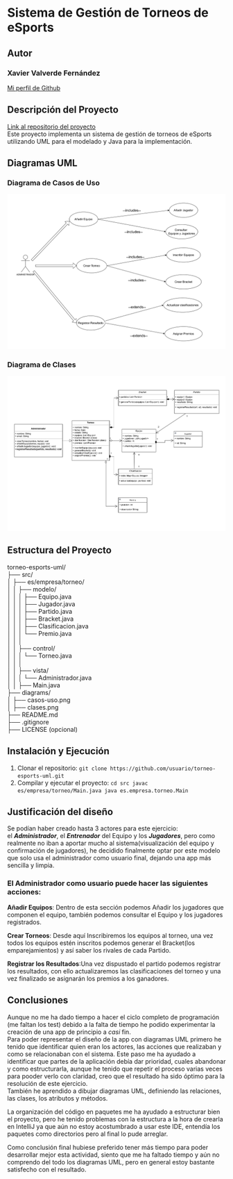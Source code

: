# Sistema de Gestión de Torneos de eSports
## Autor
### Xavier Valverde Fernández  
[Mi perfil de Github](https://github.com/XavierValverde)
## Descripción del Proyecto
[Link al repositorio del proyecto](https://github.com/XavierValverde/torneo-esports-uml)  
Este proyecto implementa un sistema de gestión de torneos de eSports
utilizando UML para el modelado y Java para la implementación.
## Diagramas UML
### Diagrama de Casos de Uso
![Diagrama de casos de uso](diagrams/casos-uso.png)
### Diagrama de Clases
![Diagrama de clases](diagrams/clases.png)
## Estructura del Proyecto
torneo-esports-uml/   
├── src/    
│ ├── es/empresa/torneo/  
│ │ ├── modelo/  
│ │ │ ├── Equipo.java  
│ │ │ ├── Jugador.java  
│ │ │ ├── Partido.java  
│ │ │ ├── Bracket.java  
│ │ │ ├── Clasificacion.java  
│ │ │ └── Premio.java  
│ │ │  
│ │ ├── control/  
│ │ │ └── Torneo.java  
│ │ │  
│ │ ├── vista/  
│ │ │ └── Administrador.java  
│ │ ├── Main.java  
├── diagrams/  
│ ├── casos-uso.png  
│ ├── clases.png  
├── README.md  
├── .gitignore  
├── LICENSE (opcional)  

## Instalación y Ejecución
1. Clonar el repositorio:
   `git clone https://github.com/usuario/torneo-esports-uml.git`
2. Compilar y ejecutar el proyecto:
   `cd src javac es/empresa/torneo/Main.java java es.empresa.torneo.Main`
## Justificación del diseño
Se podían haber creado hasta 3 actores para este ejercicio:   
el ***Administrador***, el ***Entrenador*** del Equipo y los ***Jugadores***, pero como realmente no iban a aportar mucho al sistema(visualización del equipo y confirmación de jugadores), he decidido finalmente optar por este modelo que solo usa el administrador como usuario final, dejando una app más sencilla y limpia.


### El Administrador como usuario puede hacer las siguientes acciones:  
**Añadir Equipos**: Dentro de esta sección podemos Añadir los jugadores que componen el equipo, también podemos consultar el Equipo y los jugadores registrados.  

**Crear Torneos**: Desde aquí Inscribiremos los equipos al torneo, una vez todos los equipos estén inscritos podemos generar el Bracket(los emparejamientos) y así saber los rivales de cada Partido.  

**Registrar los Resultados**:Una vez dispustado el partido podemos registrar los resultados, con ello actualizaremos las clasificaciones del torneo y una vez finalizado se asignarán los premios a los ganadores.

## Conclusiones
Aunque no me ha dado tiempo a hacer el ciclo completo de programación (me faltan los test) debido a la falta de tiempo he podido experimentar la creación de una app de principio a *casi* fin.  
Para poder representar el diseño de la app con diagramas UML primero he tenido que identificar quien eran los actores, las acciones que realizaban y como se relacionaban con el sistema. Este paso me ha ayudado a identificar que partes de la aplicación debía dar prioridad, cuales abandonar y como estructurarla, aunque he tenido que repetir el proceso varias veces para pooder verlo con claridad, creo que el resultado ha sido óptimo para la resolución de este ejercicio.  
También he aprendido a dibujar diagramas UML, definiendo las relaciones, las clases, los atributos y métodos.    

La organización del código en paquetes me ha ayudado a estructurar bien el proyecto, pero he tenido problemas con la estructura a la hora de crearla en IntelliJ ya que aún no estoy acostumbrado a usar este IDE, entendía los paquetes como directorios pero al final lo pude arreglar.  

Como conclusión final hubiese preferido tener más tiempo para poder desarrollar mejor esta actividad, siento que me ha faltado tiempo y aún no comprendo del todo los diagramas UML, pero en general estoy bastante satisfecho con el resultado.